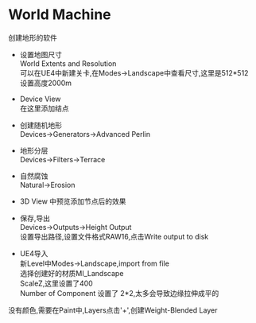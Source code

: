 # World Machine
创建地形的软件  

+ 设置地图尺寸  
World Extents and Resolution  
可以在UE4中新建关卡,在Modes->Landscape中查看尺寸,这里是512*512  
设置高度2000m  

+ Device View  
在这里添加结点  

+ 创建随机地形  
Devices->Generators->Advanced Perlin  

+ 地形分层  
Devices->Filters->Terrace  

+ 自然腐蚀  
Natural->Erosion  

+ 3D View 中预览添加节点后的效果  

+ 保存,导出  
Devices->Outputs->Height Output  
设置导出路径,设置文件格式RAW16,点击Write output to disk  

+ UE4导入  
新Level中Modes->Landscape,import from file  
选择创建好的材质MI_Landscape  
ScaleZ,这里设置了400  
Number of Component 设置了 2*2,太多会导致边缘拉伸成平的  

没有颜色,需要在Paint中,Layers点击'+',创建Weight-Blended Layer  
